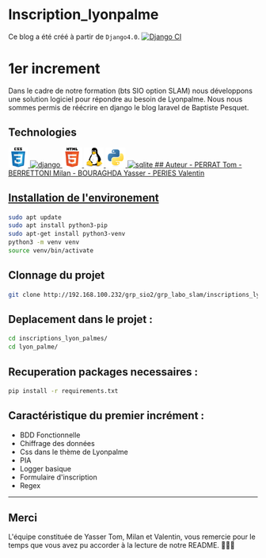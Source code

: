 # Inscription_lyonpalme
Ce blog a été créé à partir de `Django4.0`.
[![Django CI](https://github.com/liangliangyy/DjangoBlog/actions/workflows/django.yml/badge.svg)](https://github.com/liangliangyy/DjangoBlog/actions/workflows/django.yml)  
# 1er increment
Dans le cadre de notre formation (bts SIO option SLAM) nous développons une solution logiciel pour répondre au besoin de Lyonpalme. Nous nous sommes permis de réécrire en django le blog laravel de Baptiste Pesquet.
## Technologies
<p align="left"> <a href="https://www.w3schools.com/css/" target="_blank" rel="noreferrer"> <img src="https://raw.githubusercontent.com/devicons/devicon/master/icons/css3/css3-original-wordmark.svg" alt="css3" width="40" height="40"/> </a> <a href="https://www.djangoproject.com/" target="_blank" rel="noreferrer"> <img src="https://cdn.worldvectorlogo.com/logos/django.svg" alt="django" width="40" height="40"/> </a> <a href="https://www.w3.org/html/" target="_blank" rel="noreferrer"> <img src="https://raw.githubusercontent.com/devicons/devicon/master/icons/html5/html5-original-wordmark.svg" alt="html5" width="40" height="40"/> </a> <a href="https://www.linux.org/" target="_blank" rel="noreferrer"> <img src="https://raw.githubusercontent.com/devicons/devicon/master/icons/linux/linux-original.svg" alt="linux" width="40" height="40"/> </a> <a href="https://www.python.org" target="_blank" rel="noreferrer"> <img src="https://raw.githubusercontent.com/devicons/devicon/master/icons/python/python-original.svg" alt="python" width="40" height="40"/> </a> <a href="https://www.sqlite.org/" target="_blank" rel="noreferrer"> <img src="https://www.vectorlogo.zone/logos/sqlite/sqlite-icon.svg" alt="sqlite" width="40" height="40"/>
## Auteur
- PERRAT Tom
- BERRETTONI Milan
- BOURAGHDA Yasser
- PERIES Valentin

## Installation de l'environement
```bash
sudo apt update
sudo apt install python3-pip
sudo apt-get install python3-venv
python3 -m venv venv
source venv/bin/activate
```

## Clonnage du projet 
```bash
git clone http://192.168.100.232/grp_sio2/grp_labo_slam/inscriptions_lyon_palmes.git
```

## Deplacement dans le projet :
```bash
cd inscriptions_lyon_palmes/
cd lyon_palme/
```
## Recuperation packages necessaires :
```bash
pip install -r requirements.txt
```
## Caractéristique du premier incrément :
- BDD Fonctionnelle
- Chiffrage des données
- Css dans le thème de Lyonpalme
- PIA
- Logger basique
- Formulaire d'inscription
- Regex 
---
## Merci 
L'équipe constituée de Yasser Tom, Milan et Valentin, vous remercie pour le temps que vous avez pu accorder à la lecture de notre README.
🙏🙏🙏
